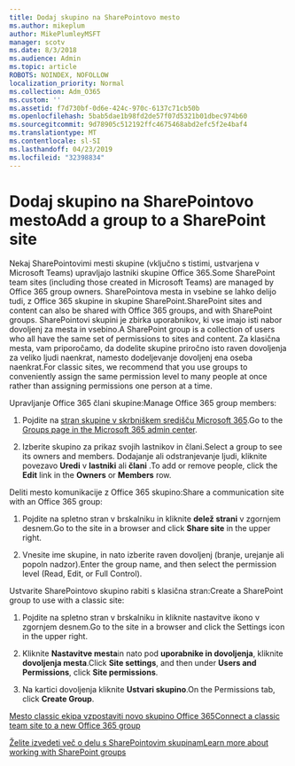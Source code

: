 ```yaml
---
title: Dodaj skupino na SharePointovo mesto
ms.author: mikeplum
author: MikePlumleyMSFT
manager: scotv
ms.date: 8/3/2018
ms.audience: Admin
ms.topic: article
ROBOTS: NOINDEX, NOFOLLOW
localization_priority: Normal
ms.collection: Adm_O365
ms.custom: ''
ms.assetid: f7d730bf-0d6e-424c-970c-6137c71cb50b
ms.openlocfilehash: 5bab5dae1b98fd2de57f07d5321b01dbec974b60
ms.sourcegitcommit: 9d78905c512192ffc4675468abd2efc5f2e4baf4
ms.translationtype: MT
ms.contentlocale: sl-SI
ms.lasthandoff: 04/23/2019
ms.locfileid: "32398834"
---
```

# <a name="add-a-group-to-a-sharepoint-site"></a><span data-ttu-id="7e659-102">Dodaj skupino na SharePointovo mesto</span><span class="sxs-lookup"><span data-stu-id="7e659-102">Add a group to a SharePoint site</span></span>

<span data-ttu-id="7e659-103">Nekaj SharePointovimi mesti skupine (vključno s tistimi, ustvarjena v Microsoft Teams) upravljajo lastniki skupine Office 365.</span><span class="sxs-lookup"><span data-stu-id="7e659-103">Some SharePoint team sites (including those created in Microsoft Teams) are managed by Office 365 group owners.</span></span> <span data-ttu-id="7e659-104">SharePointova mesta in vsebine se lahko delijo tudi, z Office 365 skupine in skupine SharePoint.</span><span class="sxs-lookup"><span data-stu-id="7e659-104">SharePoint sites and content can also be shared with Office 365 groups, and with SharePoint groups.</span></span> <span data-ttu-id="7e659-105">SharePointovi skupini je zbirka uporabnikov, ki vse imajo isti nabor dovoljenj za mesta in vsebino.</span><span class="sxs-lookup"><span data-stu-id="7e659-105">A SharePoint group is a collection of users who all have the same set of permissions to sites and content.</span></span> <span data-ttu-id="7e659-106">Za klasična mesta, vam priporočamo, da dodelite skupine priročno isto raven dovoljenja za veliko ljudi naenkrat, namesto dodeljevanje dovoljenj ena oseba naenkrat.</span><span class="sxs-lookup"><span data-stu-id="7e659-106">For classic sites, we recommend that you use groups to conveniently assign the same permission level to many people at once rather than assigning permissions one person at a time.</span></span>
  
<span data-ttu-id="7e659-107">Upravljanje Office 365 člani skupine:</span><span class="sxs-lookup"><span data-stu-id="7e659-107">Manage Office 365 group members:</span></span>
  
1. <span data-ttu-id="7e659-108">Pojdite na [stran skupine v skrbniškem središču Microsoft 365](https://portal.office.com/adminportal/home#/groups).</span><span class="sxs-lookup"><span data-stu-id="7e659-108">Go to the [Groups page in the Microsoft 365 admin center](https://portal.office.com/adminportal/home#/groups).</span></span>
    
2. <span data-ttu-id="7e659-109">Izberite skupino za prikaz svojih lastnikov in člani.</span><span class="sxs-lookup"><span data-stu-id="7e659-109">Select a group to see its owners and members.</span></span> <span data-ttu-id="7e659-110">Dodajanje ali odstranjevanje ljudi, kliknite povezavo **Uredi** v **lastniki** ali **člani** .</span><span class="sxs-lookup"><span data-stu-id="7e659-110">To add or remove people, click the **Edit** link in the **Owners** or **Members** row.</span></span> 
    
<span data-ttu-id="7e659-111">Deliti mesto komunikacije z Office 365 skupino:</span><span class="sxs-lookup"><span data-stu-id="7e659-111">Share a communication site with an Office 365 group:</span></span>
  
1. <span data-ttu-id="7e659-112">Pojdite na spletno stran v brskalniku in kliknite **delež strani** v zgornjem desnem.</span><span class="sxs-lookup"><span data-stu-id="7e659-112">Go to the site in a browser and click **Share site** in the upper right.</span></span> 
    
2. <span data-ttu-id="7e659-113">Vnesite ime skupine, in nato izberite raven dovoljenj (branje, urejanje ali popoln nadzor).</span><span class="sxs-lookup"><span data-stu-id="7e659-113">Enter the group name, and then select the permission level (Read, Edit, or Full Control).</span></span>
    
<span data-ttu-id="7e659-114">Ustvarite SharePointovo skupino rabiti s klasična stran:</span><span class="sxs-lookup"><span data-stu-id="7e659-114">Create a SharePoint group to use with a classic site:</span></span>
  
1. <span data-ttu-id="7e659-115">Pojdite na spletno stran v brskalniku in kliknite nastavitve ikono v zgornjem desnem.</span><span class="sxs-lookup"><span data-stu-id="7e659-115">Go to the site in a browser and click the Settings icon in the upper right.</span></span>
    
2. <span data-ttu-id="7e659-116">Kliknite **Nastavitve mesta**in nato pod **uporabnike in dovoljenja**, kliknite **dovoljenja mesta**.</span><span class="sxs-lookup"><span data-stu-id="7e659-116">Click **Site settings**, and then under **Users and Permissions**, click **Site permissions**.</span></span>
    
3. <span data-ttu-id="7e659-117">Na kartici dovoljenja kliknite **Ustvari skupino**.</span><span class="sxs-lookup"><span data-stu-id="7e659-117">On the Permissions tab, click **Create Group**.</span></span>
    
[<span data-ttu-id="7e659-118">Mesto classic ekipa vzpostaviti novo skupino Office 365</span><span class="sxs-lookup"><span data-stu-id="7e659-118">Connect a classic team site to a new Office 365 group</span></span>](https://go.microsoft.com/fwlink/?linkid=2008654)
  
[<span data-ttu-id="7e659-119">Želite izvedeti več o delu s SharePointovim skupinam</span><span class="sxs-lookup"><span data-stu-id="7e659-119">Learn more about working with SharePoint groups</span></span>](https://go.microsoft.com/fwlink/?linkid=874658)
  

